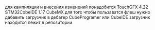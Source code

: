 для кампиляции и внесения изменений понадобится 
TouchGFX 4.22 
STM32CobeIDE 1.17
CubeMX
для того чтобы пользаватся  флеш нужно дабавить загрузчик в дебагер CubeProgramer или CubeIDE загрузчик находится лежит в репозитории
